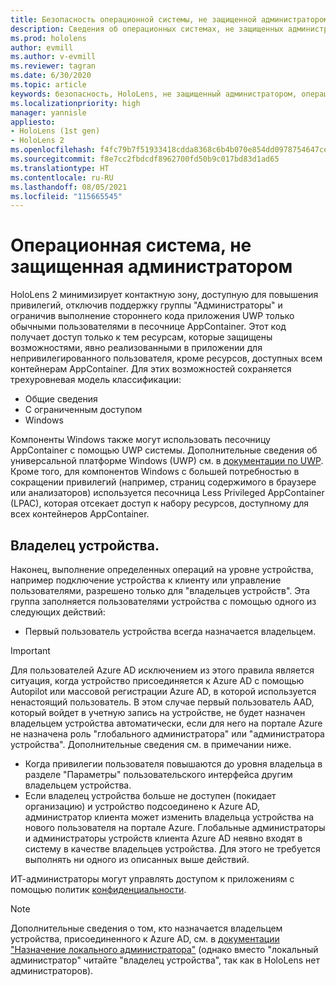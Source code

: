 ```yaml
---
title: Безопасность операционной системы, не защищенной администратором
description: Сведения об операционных системах, не защищенных администратором, владельцах устройств и безопасности на устройствах смешанной реальности HoloLens.
ms.prod: hololens
author: evmill
ms.author: v-evmill
ms.reviewer: tagran
ms.date: 6/30/2020
ms.topic: article
keywords: безопасность, HoloLens, не защищенный администратором, операционная система, не защищенная администратором операционная система, защищенная администратором ОС, не защищенная администратором ОС, HoloLens 2, безопасность HoloLens 2,
ms.localizationpriority: high
manager: yannisle
appliesto:
- HoloLens (1st gen)
- HoloLens 2
ms.openlocfilehash: f4fc79b7f51933418cdda8368c6b4b070e854dd0978754647ce864075c772cfd
ms.sourcegitcommit: f8e7cc2fbdcdf8962700fd50b9c017bd83d1ad65
ms.translationtype: HT
ms.contentlocale: ru-RU
ms.lasthandoff: 08/05/2021
ms.locfileid: "115665545"
---
```

# <a name="admin-less-operating-system"></a>Операционная система, не защищенная администратором

HoloLens 2 минимизирует контактную зону, доступную для повышения привилегий, отключив поддержку группы "Администраторы" и ограничив выполнение стороннего кода приложения UWP только обычными пользователями в песочнице AppContainer. Этот код получает доступ только к тем ресурсам, которые защищены возможностями, явно реализованными в приложении для непривилегированного пользователя, кроме ресурсов, доступных всем контейнерам AppContainer.
Для этих возможностей сохраняется трехуровневая модель классификации:
  * Общие сведения
  * С ограниченным доступом
  * Windows

Компоненты Windows также могут использовать песочницу AppContainer с помощью UWP системы. Дополнительные сведения об универсальной платформе Windows (UWP) см. в [документации по UWP](/windows/uwp/). Кроме того, для компонентов Windows с большей потребностью в сокращении привилегий (например, страниц содержимого в браузере или анализаторов) используется песочница Less Privileged AppContainer (LPAC), которая отсекает доступ к набору ресурсов, доступному для всех контейнеров AppContainer.

## <a name="device-owner"></a>Владелец устройства.

Наконец, выполнение определенных операций на уровне устройства, например подключение устройства к клиенту или управление пользователями, разрешено только для "владельцев устройств". Эта группа заполняется пользователями устройства с помощью одного из следующих действий:
  * Первый пользователь устройства всегда назначается владельцем. 
> [!IMPORTANT]
>Для пользователей Azure AD исключением из этого правила является ситуация, когда устройство присоединяется к Azure AD с помощью Autopilot или массовой регистрации Azure AD, в которой используется ненастоящий пользователь. В этом случае первый пользователь AAD, который войдет в учетную запись на устройстве, не будет назначен владельцем устройства автоматически, если для него на портале Azure не назначена роль "глобального администратора" или "администратора устройства". Дополнительные сведения см. в примечании ниже.  

  * Когда привилегии пользователя повышаются до уровня владельца в разделе "Параметры" пользовательского интерфейса другим владельцем устройства.
  * Если владелец устройства больше не доступен (покидает организацию) и устройство подсоединено к Azure AD, администратор клиента может изменить владельца устройства на нового пользователя на портале Azure. Глобальные администраторы и администраторы устройств клиента Azure AD неявно входят в систему в качестве владельцев устройства. Для этого не требуется выполнять ни одного из описанных выше действий.  

 ИТ-администраторы могут управлять доступом к приложениям с помощью политик [конфиденциальности](/windows/client-management/mdm/policy-csp-privacy). 

> [!NOTE]
> Дополнительные сведения о том, кто назначается владельцем устройства, присоединенного к Azure AD, см. в [документации "Назначение локального администратора"](/azure/active-directory/devices/assign-local-admin) (однако вместо "локальный администратор" читайте "владелец устройства", так как в HoloLens нет администраторов).